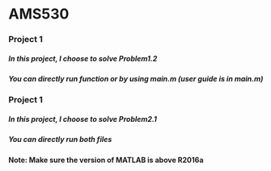 # AMS530
### Project 1
##### In this project, I choose to solve Problem1.2
##### You can directly run function or by using main.m (user guide is in main.m)

### Project 1
##### In this project, I choose to solve Problem2.1
##### You can directly run both files

#### Note: Make sure the version of MATLAB is above R2016a

